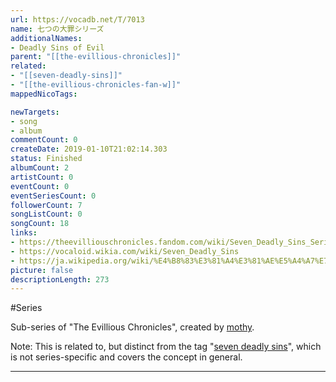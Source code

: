 ```yaml
---
url: https://vocadb.net/T/7013
name: 七つの大罪シリーズ
additionalNames: 
- Deadly Sins of Evil
parent: "[[the-evillious-chronicles]]"
related:
- "[[seven-deadly-sins]]"
- "[[the-evillious-chronicles-fan-w]]"
mappedNicoTags:

newTargets:
- song
- album
commentCount: 0
createDate: 2019-01-10T21:02:14.303
status: Finished
albumCount: 2
artistCount: 0
eventCount: 0
eventSeriesCount: 0
followerCount: 7
songListCount: 0
songCount: 18
links: 
- https://theevilliouschronicles.fandom.com/wiki/Seven_Deadly_Sins_Series
- https://vocaloid.wikia.com/wiki/Seven_Deadly_Sins
- https://ja.wikipedia.org/wiki/%E4%B8%83%E3%81%A4%E3%81%AE%E5%A4%A7%E7%BD%AA%E3%82%B7%E3%83%AA%E3%83%BC%E3%82%BA
picture: false
descriptionLength: 273
---
```


#Series

Sub-series of "The Evillious Chronicles", created by [mothy](https://vocadb.net/Ar/189).

Note: This is related to, but distinct from the tag "[seven deadly sins](https://vocadb.net/T/6534/seven-deadly-sins)", which is not series-specific and covers the concept in general.

---

